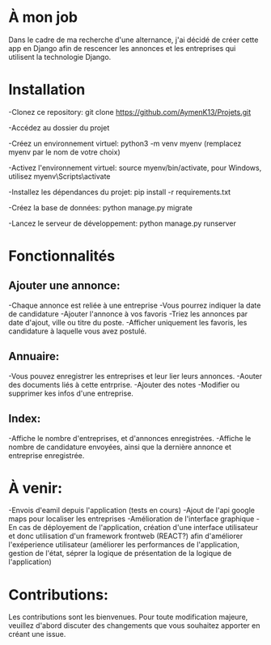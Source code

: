 # À mon job

Dans le cadre de ma recherche d'une alternance, j'ai décidé de créer cette app en Django afin de rescencer les annonces et les entreprises qui utilisent la technologie Django.


# Installation

-Clonez ce repository: git clone https://github.com/AymenK13/Projets.git

-Accédez au dossier du projet

-Créez un environnement virtuel: python3 -m venv myenv (remplacez myenv par le nom de votre choix)

-Activez l'environnement virtuel: source myenv/bin/activate, pour Windows, utilisez myenv\Scripts\activate

-Installez les dépendances du projet: pip install -r requirements.txt

-Créez la base de données: python manage.py migrate

-Lancez le serveur de développement: python manage.py runserver

# Fonctionnalités

## Ajouter une annonce:
  -Chaque annonce est reliée à une entreprise
  -Vous pourrez indiquer la date de candidature
  -Ajouter l'annonce à vos favoris
 -Triez les annonces par date d'ajout, ville ou titre du poste.
 -Afficher uniquement les favoris, les candidature à laquelle vous avez postulé.
  
 ## Annuaire:
  -Vous pouvez enregistrer les entreprises et leur lier leurs annonces.
  -Aouter des documents liés à cette entrprise.
  -Ajouter des notes
  -Modifier ou supprimer kes infos d'une entreprise.
  
 ## Index:
 -Affiche le nombre d'entreprises, et d'annonces enregistrées.
  -Affiche le nombre de candidature envoyées, ainsi que la dernière annonce et entreprise enregistrée.
    
 # À venir:
  -Envois d'eamil depuis l'application (tests en cours)
   -Ajout de l'api google maps pour localiser les entreprises
   -Amélioration de l'interface graphique
  -En cas de déployement de l'application, création d'une interface utilisateur 
   et donc utilisation d'un framework frontweb (REACT?) afin d'améliorer l'exéperience utilisateur (améliorer les performances de l'application, gestion de l'état,
   séprer la logique de présentation de la logique de l'application)
   
 # Contributions:
  Les contributions sont les bienvenues. Pour toute modification majeure, veuillez d'abord discuter des changements que vous souhaitez apporter en créant une issue.
    
